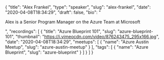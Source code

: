 {
  "title": "Alex Frankel",
  "type": "speaker",
  "slug": "alex-frankel",
  "date": "2020-04-08T18:34:29",
  "draft": false,
  "bio": "<p>Alex is a Senior Program Manager on the Azure Team at Microsoft</p>",
  "recordings": [
    {
      "title": "Azure Blueprint 101",
      "slug": "azure-blueprint-101",
      "thumbnail": "https://i.vimeocdn.com/video/876243475_295x166.jpg",
      "date": "2020-04-08T18:34:29",
      "meetups": [
        {
          "name": "Azure Austin Meetup",
          "slug": "azure-austin-meetup"
        }
      ],
      "tags": [
        {
          "name": "Azure Blueprint",
          "slug": "azure-blueprint"
        }
      ]
    }
  ]
}